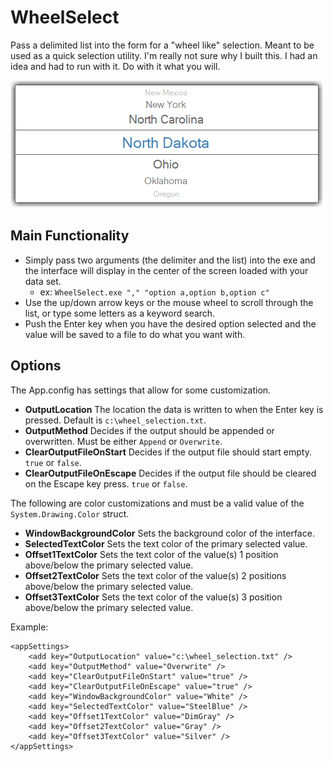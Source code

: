 # WheelSelect

Pass a delimited list into the form for a "wheel like" selection. Meant to be used as a quick selection utility. I'm really not sure why I built this. I had an idea and had to run with it. Do with it what you will.

![wheel_select](https://github.com/fischgeek/WheelSelect/blob/readme-assets/WheelSelect/readme-assets/wheel_select.png)

## Main Functionality

- Simply pass two arguments (the delimiter and the list) into the exe and the interface will display in the center of the screen loaded with your data set.
  - ex: `WheelSelect.exe "," "option a,option b,option c"`
- Use the up/down arrow keys or the mouse wheel to scroll through the list, or type some letters as a keyword search.
- Push the Enter key when you have the desired option selected and the value will be saved to a file to do what you want with.

## Options

The App.config has settings that allow for some customization.

- **OutputLocation** The location the data is written to when the Enter key is pressed. Default is `c:\wheel_selection.txt`.
- **OutputMethod** Decides if the output should be appended or overwritten. Must be either `Append` or `Overwrite`.
- **ClearOutputFileOnStart** Decides if the output file should start empty. `true` or `false`.
- **ClearOutputFileOnEscape** Decides if the output file should be cleared on the Escape key press. `true` or `false`.

The following are color customizations and must be a valid value of the `System.Drawing.Color` struct.

- **WindowBackgroundColor** Sets the background color of the interface.
- **SelectedTextColor** Sets the text color of the primary selected value.
- **Offset1TextColor** Sets the text color of the value(s) 1 position above/below the primary selected value.
- **Offset2TextColor** Sets the text color of the value(s) 2 positions above/below the primary selected value.
- **Offset3TextColor** Sets the text color of the value(s) 3 position above/below the primary selected value.

Example:

```
<appSettings>
    <add key="OutputLocation" value="c:\wheel_selection.txt" />
    <add key="OutputMethod" value="Overwrite" />
    <add key="ClearOutputFileOnStart" value="true" />
    <add key="ClearOutputFileOnEscape" value="true" />
    <add key="WindowBackgroundColor" value="White" />
    <add key="SelectedTextColor" value="SteelBlue" />
    <add key="Offset1TextColor" value="DimGray" />
    <add key="Offset2TextColor" value="Gray" />
    <add key="Offset3TextColor" value="Silver" />
</appSettings>
```
